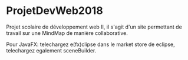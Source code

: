 # ProjetDevWeb2018
Projet scolaire de développement web II, il s'agit d'un site permettant de travail sur une MindMap de manière collaborative.

Pour JavaFX: telechargez e(fx)clipse dans le market store de eclipse, telechargez egalement sceneBuilder.

